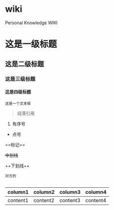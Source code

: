 # wiki
Personal Knowledge WIKI

# 这是一级标题
## 这是二级标题
### 这是三级标题
#### 这是四级标题
```
这是一个文本框
```
> 段落引用

1. 有序号

- 点号

==标记==

~~中划线~~

++下划线++

```
对方的 


```
|column1|column2|column3|column4|
|-|-|-|-|
|content1|content2|content3|content4|

